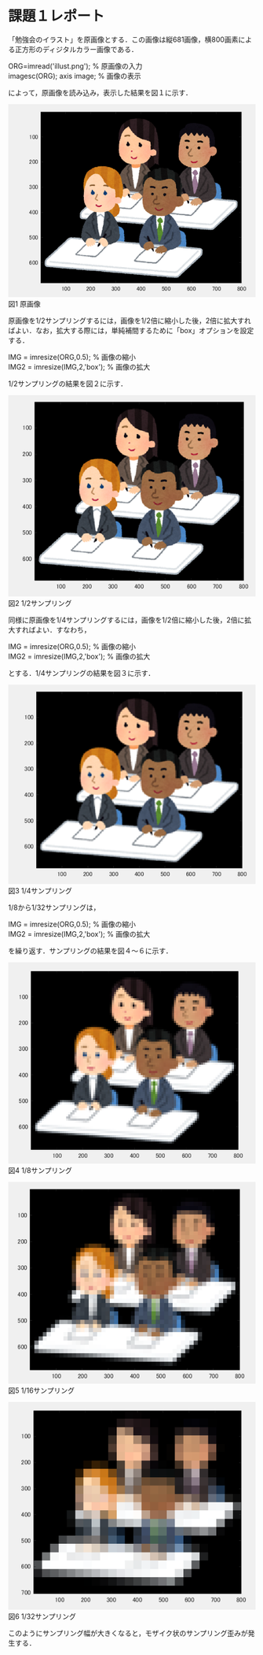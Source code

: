 # 課題１レポート

「勉強会のイラスト」を原画像とする．この画像は縦681画像，横800画素による正方形のディジタルカラー画像である．

ORG=imread('illust.png'); % 原画像の入力  
imagesc(ORG); axis image; % 画像の表示

によって，原画像を読み込み，表示した結果を図１に示す．

![原画像](https://github.com/luna3p/lecture_image_processing/blob/master/image/image1_1.PNG?raw=true)  
図1 原画像

原画像を1/2サンプリングするには，画像を1/2倍に縮小した後，2倍に拡大すればよい．なお，拡大する際には，単純補間するために「box」オプションを設定する．

IMG = imresize(ORG,0.5); % 画像の縮小  
IMG2 = imresize(IMG,2,'box'); % 画像の拡大

1/2サンプリングの結果を図２に示す．

![原画像](https://github.com/luna3p/lecture_image_processing/blob/master/image/image1_2.PNG?raw=true)  
図2 1/2サンプリング

同様に原画像を1/4サンプリングするには，画像を1/2倍に縮小した後，2倍に拡大すればよい．すなわち，

IMG = imresize(ORG,0.5); % 画像の縮小  
IMG2 = imresize(IMG,2,'box'); % 画像の拡大

とする．1/4サンプリングの結果を図３に示す．

![原画像](https://github.com/luna3p/lecture_image_processing/blob/master/image/image1_3.PNG?raw=true)  
図3 1/4サンプリング

1/8から1/32サンプリングは，

IMG = imresize(ORG,0.5); % 画像の縮小  
IMG2 = imresize(IMG,2,'box'); % 画像の拡大

を繰り返す．サンプリングの結果を図４～６に示す．

![原画像](https://github.com/luna3p/lecture_image_processing/blob/master/image/image1_4.PNG?raw=true)  
図4 1/8サンプリング

![原画像](https://github.com/luna3p/lecture_image_processing/blob/master/image/image1_5.PNG?raw=true)  
図5 1/16サンプリング

![原画像](https://github.com/luna3p/lecture_image_processing/blob/master/image/image1_6.PNG?raw=true)  
図6 1/32サンプリング

このようにサンプリング幅が大きくなると，モザイク状のサンプリング歪みが発生する．
